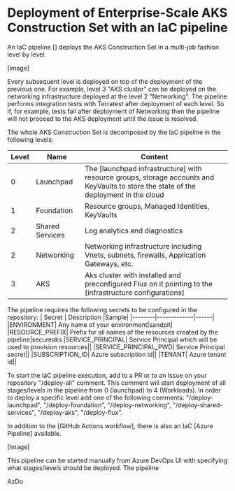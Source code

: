 # Deployment of Enterprise-Scale AKS Construction Set with an IaC pipeline

An IaC pipeline [] deploys the AKS Construction Set in a multi-job fashion level by level.  

[image]

Every subsequent level is deployed on top of the deployment of the previous one. For example, level 3 "AKS cluster" can be deployed on the networking infrastructure deployed at the level 2 "Networking". The pipeline performs integration tests with Terratest after deployment of each level. So if, for example, tests fail after deployment of Networking then the pipeline will not proceed to the AKS deployment until the issue is resolved.    

The whole AKS Construction Set is decomposed by the IaC pipeline in the following levels:

| Level | Name | Content|
|-------|------|--------|
|    0  | Launchpad | The [launchpad infrastructure] with resource groups, storage accounts and KeyVaults to store the state of the deployment in the cloud
|    1  | Foundation | Resource groups, Managed Identities, KeyVaults|
|    2  | Shared Services | Log analytics and diagnostics|
|    2  | Networking | Networking infrastructure including Vnets, subnets, firewalls, Application Gateways, etc.
|    3  | AKS | Aks cluster with installed and preconfigured Flux on it pointing to the [infrastructure configurations] | 


The pipeline requires the following secrets to be configured in the repository:
| Secret | Description |Sample|
|--------|-------------|------|
|ENVIRONMENT| Any name of your environment|sandpit|
|RESOURCE_PREFIX| Prefix for all names of the resources created by the pipeline|secureaks
|SERVICE_PRINCIPAL| Service Principal which will be used to provision resources||
|SERVICE_PRINCIPAL_PWD| Service Principal secret||
|SUBSCRIPTION_ID| Azure subscription id||
|TENANT| Azure tenant id||


To start the IaC pipeline execution, add to a PR or to an Issue on your repository "/deploy-all" comment. This comment will start deployment of all stages/levels in the pipeline from 0 (launchpad) to 4 (Workloads). 
In order to deploy a specific level add one of the following comments: "/deploy-launchpad", "/deploy-foundation", "/deploy-networking", "/deploy-shared-services", "/deploy-aks", "/deploy-flux".

In addition to the [GitHub Actions workflow], there is also an IaC [Azure Pipeline] available.

[Image]

This pipeline can be started manually from Azure DevOps UI with specifying what stages/levels should be deployed. The pipeline  

AzDo 